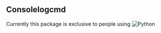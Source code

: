 ## Consolelogcmd
Currently this package is exclusive to people using
![Python](https://s3.dualstack.us-east-2.amazonaws.com/pythondotorg-assets/media/community/logos/python-logo-only.png)
